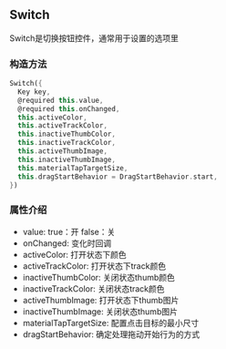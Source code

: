 ## **Switch**

>
Switch是切换按钮控件，通常用于设置的选项里

### 构造方法
``` dart
Switch({
  Key key,
  @required this.value,
  @required this.onChanged,
  this.activeColor,
  this.activeTrackColor,
  this.inactiveThumbColor,
  this.inactiveTrackColor,
  this.activeThumbImage,
  this.inactiveThumbImage,
  this.materialTapTargetSize,
  this.dragStartBehavior = DragStartBehavior.start,
})
```

### 属性介绍
* value: true：开 false：关
* onChanged: 变化时回调
* activeColor: 打开状态下颜色
* activeTrackColor: 打开状态下track颜色
* inactiveThumbColor: 关闭状态thumb颜色
* inactiveTrackColor: 关闭状态track颜色
* activeThumbImage: 打开状态下thumb图片
* inactiveThumbImage: 关闭状态thumb图片
* materialTapTargetSize: 配置点击目标的最小尺寸
* dragStartBehavior: 确定处理拖动开始行为的方式